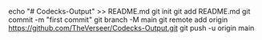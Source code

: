 echo "# Codecks-Output" >> README.md
  git init
  git add README.md
  git commit -m "first commit"
  git branch -M main
  git remote add origin https://github.com/TheVerseer/Codecks-Output.git
  git push -u origin main
